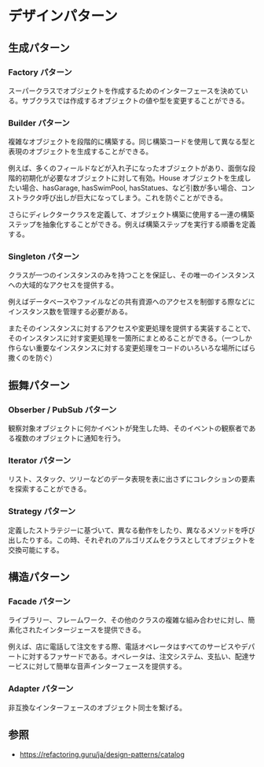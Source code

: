 # デザインパターン

## 生成パターン

### Factory パターン

スーパークラスでオブジェクトを作成するためのインターフェースを決めている。サブクラスでは作成するオブジェクトの値や型を変更することができる。

### Builder パターン

複雑なオブジェクトを段階的に構築する。同じ構築コードを使用して異なる型と表現のオブジェクトを生成することができる。

例えば、多くのフィールドなどが入れ子になったオブジェクトがあり、面倒な段階的初期化が必要なオブジェクトに対して有効。House オブジェクトを生成したい場合、hasGarage, hasSwimPool, hasStatues、など引数が多い場合、コンストラクタ呼び出しが巨大になってしまう。これを防ぐことができる。

さらにディレクタークラスを定義して、オブジェクト構築に使用する一連の構築ステップを抽象化することができる。例えば構築ステップを実行する順番を定義する。

### Singleton パターン

クラスが一つのインスタンスのみを持つことを保証し、その唯一のインスタンスへの大域的なアクセスを提供する。

例えばデータベースやファイルなどの共有資源へのアクセスを制御する際などにインスタンス数を管理する必要がある。

またそのインスタンスに対するアクセスや変更処理を提供する実装することで、そのインスタンスに対す変更処理を一箇所にまとめることができる。（一つしか作らない重要なインスタンスに対する変更処理をコードのいろいろな場所にばら撒くのを防ぐ）

## 振舞パターン

### Obserber / PubSub パターン

観察対象オブジェクトに何かイベントが発生した時、そのイベントの観察者である複数のオブジェクトに通知を行う。

### Iterator パターン

リスト、スタック、ツリーなどのデータ表現を表に出さずにコレクションの要素を探索することができる。

### Strategy パターン

定義したストラテジーに基づいて、異なる動作をしたり、異なるメソッドを呼び出したりする。この時、それぞれのアルゴリズムをクラスとしてオブジェクトを交換可能にする。

## 構造パターン

### Facade パターン

ライブラリー、フレームワーク、その他のクラスの複雑な組み合わせに対し、簡素化されたインタージェースを提供できる。

例えば、店に電話して注文をする際、電話オペレータはすべてのサービスやデパートに対するファサードである。オペレータは、注文システム、支払い、配達サービスに対して簡単な音声インターフェースを提供する。

### Adapter パターン

非互換なインターフェースのオブジェクト同士を繋げる。

## 参照

- https://refactoring.guru/ja/design-patterns/catalog
